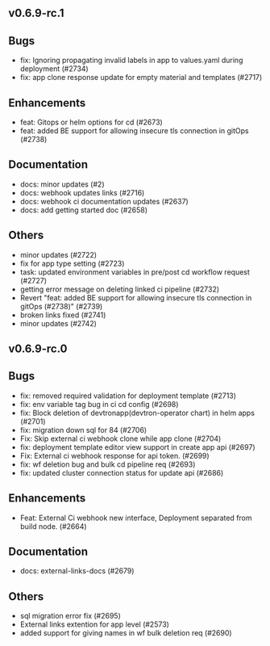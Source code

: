 ## v0.6.9-rc.1

## Bugs
- fix: Ignoring propagating invalid labels in app to values.yaml during deployment (#2734)
- fix: app clone response update for empty material and templates (#2717)
## Enhancements
- feat: Gitops or helm options for cd (#2673)
- feat: added BE support for allowing insecure tls connection in gitOps (#2738)
## Documentation
- docs: minor updates (#2)
- docs: webhook updates links (#2716)
- docs: webhook ci documentation updates (#2637)
- docs: add getting started doc (#2658)
## Others
- minor updates (#2722)
- fix for app type setting (#2723)
- task: updated environment variables in pre/post cd workflow request (#2727)
- getting error message on deleting linked ci pipeline (#2732)
- Revert "feat: added BE support for allowing insecure tls connection in gitOps (#2738)" (#2739)
- broken links fixed (#2741)
- minor updates (#2742)


## v0.6.9-rc.0

## Bugs
- fix: removed required validation for deployment template (#2713)
- fix: env variable tag bug in ci cd config (#2698)
- fix: Block deletion of devtronapp(devtron-operator chart)  in helm apps (#2701)
- fix: migration down sql for 84 (#2706)
- Fix: Skip external ci webhook clone while app clone (#2704)
- fix: deployment template editor view support in create app api (#2697)
- Fix:  External ci webhook response for api token. (#2699)
- fix: wf deletion bug and bulk cd pipeline req (#2693)
- fix: updated cluster connection status for update api (#2686)
## Enhancements
- Feat: External Ci webhook new interface, Deployment separated from build node. (#2664)
## Documentation
- docs: external-links-docs (#2679)
## Others
- sql migration error fix (#2695)
- External links extention for app level  (#2573)
- added support for giving names in wf bulk deletion req (#2690)


